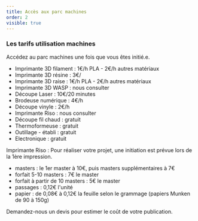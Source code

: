 ```yaml
---
title: Accès aux parc machines
order: 2
visible: true
---
```

### Les tarifs utilisation machines

Accédez au parc machines une fois que vous êtes initié.e.

* Imprimante 3D filament : 1€/h PLA - 2€/h autres matériaux
* Imprimante 3D résine : 3€/
* Imprimante 3D raise : 1€/h PLA - 2€/h autres matériaux
* Imprimante 3D WASP : nous consulter
* Découpe Laser : 10€/20 minutes
* Brodeuse numérique : 4€/h
* Découpe vinyle : 2€/h
* Imprimante Riso : nous consulter
* Découpe fil chaud : gratuit
* Thermoformeuse : gratuit
* Outillage - établi : gratuit
* Electronique : gratuit


Imprimante Riso : Pour réaliser votre projet, une initiation est prévue lors de la 1ère impression.
* masters : le 1er master à 10€, puis masters supplémentaires à 7€
* forfait 5-10 masters : 7€ le master
* forfait à partir de 10 masters : 5€ le master
* passages : 0,12€ l'unité
* papier : de 0,08€ à 0,12€ la feuille selon le grammage (papiers Munken de 90 à 150g)

Demandez-nous un devis pour estimer le coût de votre publication.
